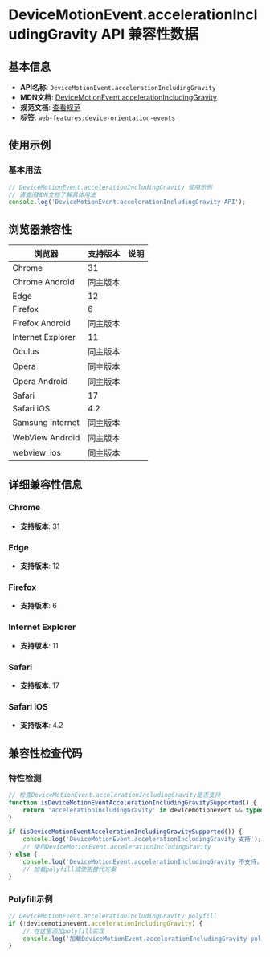 # DeviceMotionEvent.accelerationIncludingGravity API 兼容性数据

## 基本信息

- **API名称**: `DeviceMotionEvent.accelerationIncludingGravity`
- **MDN文档**: [DeviceMotionEvent.accelerationIncludingGravity](https://developer.mozilla.org/docs/Web/API/DeviceMotionEvent/accelerationIncludingGravity)
- **规范文档**: [查看规范](https://w3c.github.io/deviceorientation/#dom-devicemotionevent-accelerationincludinggravity)
- **标签**: `web-features:device-orientation-events`

## 使用示例

### 基本用法

```javascript
// DeviceMotionEvent.accelerationIncludingGravity 使用示例
// 请查阅MDN文档了解具体用法
console.log('DeviceMotionEvent.accelerationIncludingGravity API');
```

## 浏览器兼容性

| 浏览器 | 支持版本 | 说明 |
|--------|----------|------|
| Chrome | 31 |  |
| Chrome Android | 同主版本 |  |
| Edge | 12 |  |
| Firefox | 6 |  |
| Firefox Android | 同主版本 |  |
| Internet Explorer | 11 |  |
| Oculus | 同主版本 |  |
| Opera | 同主版本 |  |
| Opera Android | 同主版本 |  |
| Safari | 17 |  |
| Safari iOS | 4.2 |  |
| Samsung Internet | 同主版本 |  |
| WebView Android | 同主版本 |  |
| webview_ios | 同主版本 |  |

## 详细兼容性信息

### Chrome

- **支持版本**: 31

### Edge

- **支持版本**: 12

### Firefox

- **支持版本**: 6

### Internet Explorer

- **支持版本**: 11

### Safari

- **支持版本**: 17

### Safari iOS

- **支持版本**: 4.2

## 兼容性检查代码

### 特性检测

```javascript
// 检查DeviceMotionEvent.accelerationIncludingGravity是否支持
function isDeviceMotionEventAccelerationIncludingGravitySupported() {
    return 'accelerationIncludingGravity' in devicemotionevent && typeof devicemotionevent.accelerationIncludingGravity === 'function';
}

if (isDeviceMotionEventAccelerationIncludingGravitySupported()) {
    console.log('DeviceMotionEvent.accelerationIncludingGravity 支持');
    // 使用DeviceMotionEvent.accelerationIncludingGravity
} else {
    console.log('DeviceMotionEvent.accelerationIncludingGravity 不支持，需要polyfill');
    // 加载polyfill或使用替代方案
}
```

### Polyfill示例

```javascript
// DeviceMotionEvent.accelerationIncludingGravity polyfill
if (!devicemotionevent.accelerationIncludingGravity) {
    // 在这里添加polyfill实现
    console.log('加载DeviceMotionEvent.accelerationIncludingGravity polyfill');
}
```

